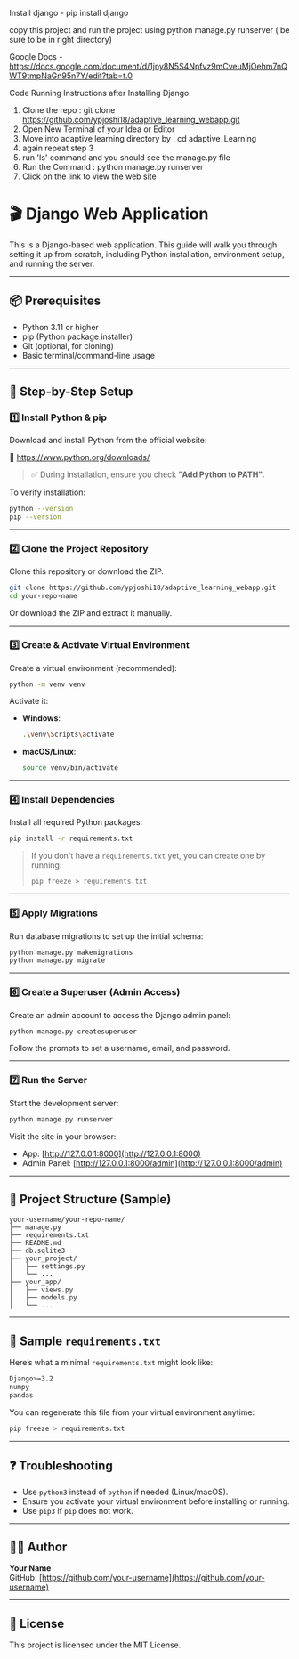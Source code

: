 Install django - pip install django


copy this project and run the project using python manage.py runserver ( be sure to be in right directory)


Google Docs - https://docs.google.com/document/d/1jny8N5S4Npfvz9mCveuMjOehm7nQWT9tmpNaGn95n7Y/edit?tab=t.0



Code Running Instructions after Installing Django:

1) Clone the repo : git clone https://github.com/ypjoshi18/adaptive_learning_webapp.git
2) Open New Terminal of your Idea or Editor
3) Move into adaptive learning directory by : cd adaptive_Learning
4) again repeat step 3
5) run 'ls' command and you should see the manage.py file
6) Run the Command : python manage.py runserver
7) Click on the link to view the web site 

# 🎬 Django Web Application

This is a Django-based web application. This guide will walk you through setting it up from scratch, including Python installation, environment setup, and running the server.

---

## 📦 Prerequisites

- Python 3.11 or higher
- pip (Python package installer)
- Git (optional, for cloning)
- Basic terminal/command-line usage

---

## 🧰 Step-by-Step Setup

### 1️⃣ Install Python & pip

Download and install Python from the official website:

🔗 https://www.python.org/downloads/

> ✅ During installation, ensure you check **"Add Python to PATH"**.

To verify installation:

```bash
python --version
pip --version
```

---

### 2️⃣ Clone the Project Repository

Clone this repository or download the ZIP.

```bash
git clone https://github.com/ypjoshi18/adaptive_learning_webapp.git
cd your-repo-name
```

Or download the ZIP and extract it manually.

---

### 3️⃣ Create & Activate Virtual Environment

Create a virtual environment (recommended):

```bash
python -m venv venv
```

Activate it:

- **Windows**:
  ```bash
  .\venv\Scripts\activate
  ```

- **macOS/Linux**:
  ```bash
  source venv/bin/activate
  ```

---

### 4️⃣ Install Dependencies

Install all required Python packages:

```bash
pip install -r requirements.txt
```

> If you don't have a `requirements.txt` yet, you can create one by running:
>
> ```bash
> pip freeze > requirements.txt
> ```

---

### 5️⃣ Apply Migrations

Run database migrations to set up the initial schema:

```bash
python manage.py makemigrations
python manage.py migrate
```

---

### 6️⃣ Create a Superuser (Admin Access)

Create an admin account to access the Django admin panel:

```bash
python manage.py createsuperuser
```

Follow the prompts to set a username, email, and password.

---

### 7️⃣ Run the Server

Start the development server:

```bash
python manage.py runserver
```

Visit the site in your browser:

- App: [http://127.0.0.1:8000](http://127.0.0.1:8000)
- Admin Panel: [http://127.0.0.1:8000/admin](http://127.0.0.1:8000/admin)

---

## 📂 Project Structure (Sample)

```
your-username/your-repo-name/
├── manage.py
├── requirements.txt
├── README.md
├── db.sqlite3
├── your_project/
│   ├── settings.py
│   └── ...
├── your_app/
│   ├── views.py
│   ├── models.py
│   └── ...
```

---

## 📄 Sample `requirements.txt`

Here’s what a minimal `requirements.txt` might look like:

```txt
Django>=3.2
numpy
pandas
```

You can regenerate this file from your virtual environment anytime:

```bash
pip freeze > requirements.txt
```

---

## ❓ Troubleshooting

- Use `python3` instead of `python` if needed (Linux/macOS).
- Ensure you activate your virtual environment before installing or running.
- Use `pip3` if `pip` does not work.

---

## 👨‍💻 Author

**Your Name**  
GitHub: [https://github.com/your-username](https://github.com/your-username)

---

## 📜 License

This project is licensed under the MIT License.
